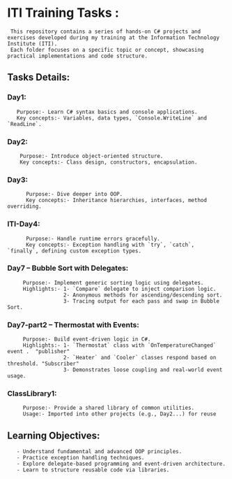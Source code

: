 # ITI Training Tasks :
     This repository contains a series of hands-on C# projects and exercises developed during my training at the Information Technology Institute (ITI).
     Each folder focuses on a specific topic or concept, showcasing practical implementations and code structure.

     
## Tasks Details:

  ###  **Day1**:
       Purpose:- Learn C# syntax basics and console applications.
       Key concepts:- Variables, data types, `Console.WriteLine` and `ReadLine`.
       
  ###  **Day2**:
        Purpose:- Introduce object-oriented structure.
        Key concepts:- Class design, constructors, encapsulation.
  
  ###  **Day3**:
          Purpose:- Dive deeper into OOP.
          Key concepts:- Inheritance hierarchies, interfaces, method overriding.

  ###  **ITI-Day4**:
          Purpose:- Handle runtime errors gracefully.
          Key concepts:- Exception handling with `try`, `catch`, `finally`, defining custom exception types.

  ###  **Day7 – Bubble Sort with Delegates**:
         Purpose:- Implement generic sorting logic using delegates.
         Highlights:- 1- `Compare` delegate to inject comparison logic.
                      2- Anonymous methods for ascending/descending sort.
                      3- Tracing output for each pass and swap in Bubble Sort.

  ###  **Day7-part2 – Thermostat with Events**:
         Purpose:- Build event-driven logic in C#.
         Highlights:- 1- `Thermostat` class with `OnTemperatureChanged` event .  "publisher"
                      2- `Heater` and `Cooler` classes respond based on threshold. "Subscriber" 
                      3- Demonstrates loose coupling and real-world event usage.

  ###  **ClassLibrary1**:
         Purpose:- Provide a shared library of common utilities.
         Usage:- Imported into other projects (e.g., Day2...) for reuse
                    

##  Learning Objectives:
       - Understand fundamental and advanced OOP principles.
       - Practice exception handling techniques.
       - Explore delegate-based programming and event-driven architecture.
       - Learn to structure reusable code via libraries.
  
